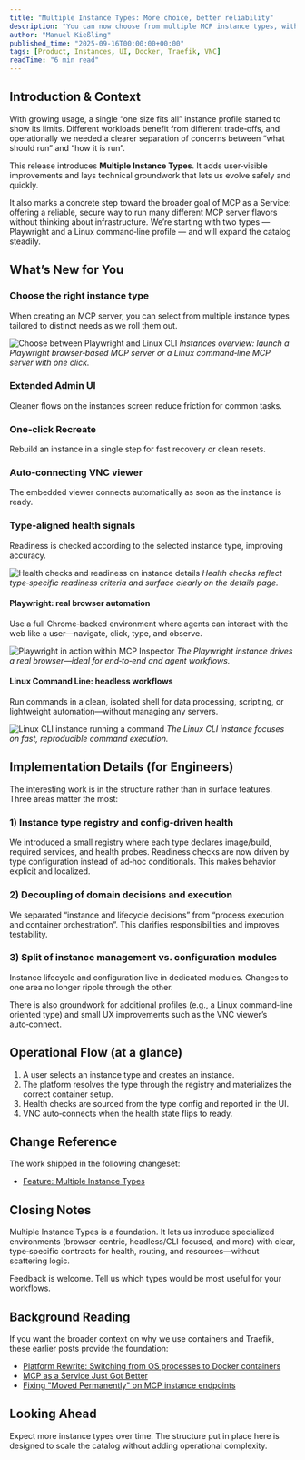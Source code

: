 ```yaml
---
title: "Multiple Instance Types: More choice, better reliability"
description: "You can now choose from multiple MCP instance types, with a faster UI, one‑click recreate, and an auto‑connecting VNC viewer. Under the hood: a cleaner instance registry, decoupled container management, and health checks driven by per‑type config."
author: "Manuel Kießling"
published_time: "2025-09-16T00:00:00+00:00"
tags: [Product, Instances, UI, Docker, Traefik, VNC]
readTime: "6 min read"
---
```


## Introduction & Context

With growing usage, a single “one size fits all” instance profile started to show its limits. Different workloads benefit from different trade‑offs, and operationally we needed a clearer separation of concerns between “what should run” and “how it is run”.

This release introduces **Multiple Instance Types**. It adds user‑visible improvements and lays technical groundwork that lets us evolve safely and quickly.

It also marks a concrete step toward the broader goal of MCP as a Service: offering a reliable, secure way to run many different MCP server flavors without thinking about infrastructure. We’re starting with two types — Playwright and a Linux command‑line profile — and will expand the catalog steadily.

## What’s New for You

### Choose the right instance type
When creating an MCP server, you can select from multiple instance types tailored to distinct needs as we roll them out.

![Choose between Playwright and Linux CLI](../static/images/mcp-as-a-service-screenshot-showing-the-mcp-instances-overview-with-call-to-actions-for-launching-playwright-and-linux-command-line-mcp-instances_640x598.png)
_Instances overview: launch a Playwright browser‑based MCP server or a Linux command‑line MCP server with one click._

### Extended Admin UI
Cleaner flows on the instances screen reduce friction for common tasks.

### One‑click Recreate
Rebuild an instance in a single step for fast recovery or clean resets.

### Auto‑connecting VNC viewer
The embedded viewer connects automatically as soon as the instance is ready.

### Type‑aligned health signals
Readiness is checked according to the selected instance type, improving accuracy.

![Health checks and readiness on instance details](../static/images/mcp-as-a-service-screenshot-showing-the-mcp-instance-details-page-with-health-checks_640x743.png)
_Health checks reflect type‑specific readiness criteria and surface clearly on the details page._

#### Playwright: real browser automation
Use a full Chrome‑backed environment where agents can interact with the web like a user—navigate, click, type, and observe.

![Playwright in action within MCP Inspector](../static/images/mcp-as-a-service-screenshot-showing-mcp-inspector-browsing-the-web-using-the-playwright-mcp-server-instance_1280x554.png)
_The Playwright instance drives a real browser—ideal for end‑to‑end and agent workflows._

#### Linux Command Line: headless workflows
Run commands in a clean, isolated shell for data processing, scripting, or lightweight automation—without managing any servers.

![Linux CLI instance running a command](../static/images/mcp-as-a-service-screenshot-showing-mcp-inspector-running-a-command-within-the-linux-cli-mcp-server-instance_1280x554.png)
_The Linux CLI instance focuses on fast, reproducible command execution._

## Implementation Details (for Engineers)

The interesting work is in the structure rather than in surface features. Three areas matter the most:

### 1) Instance type registry and config‑driven health
We introduced a small registry where each type declares image/build, required services, and health probes. Readiness checks are now driven by type configuration instead of ad‑hoc conditionals. This makes behavior explicit and localized.

### 2) Decoupling of domain decisions and execution
We separated “instance and lifecycle decisions” from “process execution and container orchestration”. This clarifies responsibilities and improves testability.

### 3) Split of instance management vs. configuration modules
Instance lifecycle and configuration live in dedicated modules. Changes to one area no longer ripple through the other.

There is also groundwork for additional profiles (e.g., a Linux command‑line oriented type) and small UX improvements such as the VNC viewer’s auto‑connect.

## Operational Flow (at a glance)

1. A user selects an instance type and creates an instance.
2. The platform resolves the type through the registry and materializes the correct container setup.
3. Health checks are sourced from the type config and reported in the UI.
4. VNC auto‑connects when the health state flips to ready.


## Change Reference

The work shipped in the following changeset:

- [Feature: Multiple Instance Types](https://github.com/dx-tooling/maas-webapp/pull/6)

## Closing Notes

Multiple Instance Types is a foundation. It lets us introduce specialized environments (browser‑centric, headless/CLI‑focused, and more) with clear, type‑specific contracts for health, routing, and resources—without scattering logic.

Feedback is welcome. Tell us which types would be most useful for your workflows.

## Background Reading

If you want the broader context on why we use containers and Traefik, these earlier posts provide the foundation:

- [Platform Rewrite: Switching from OS processes to Docker containers](2025-08-24-docker-rewrite.html)
- [MCP as a Service Just Got Better](2025-08-25-mcp-as-a-service-improvements.html)
- [Fixing "Moved Permanently" on MCP instance endpoints](2025-08-30-instances-redirect-fix.html)

## Looking Ahead

Expect more instance types over time. The structure put in place here is designed to scale the catalog without adding operational complexity.


